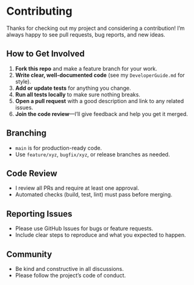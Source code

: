 # Contributing

Thanks for checking out my project and considering a contribution! I’m always happy to see pull requests, bug reports, and new ideas.

## How to Get Involved
1. **Fork this repo** and make a feature branch for your work.
2. **Write clear, well-documented code** (see my `DeveloperGuide.md` for style).
3. **Add or update tests** for anything you change.
4. **Run all tests locally** to make sure nothing breaks.
5. **Open a pull request** with a good description and link to any related issues.
6. **Join the code review**—I’ll give feedback and help you get it merged.

## Branching
- `main` is for production-ready code.
- Use `feature/xyz`, `bugfix/xyz`, or release branches as needed.

## Code Review
- I review all PRs and require at least one approval.
- Automated checks (build, test, lint) must pass before merging.

## Reporting Issues
- Please use GitHub Issues for bugs or feature requests.
- Include clear steps to reproduce and what you expected to happen.

## Community
- Be kind and constructive in all discussions.
- Please follow the project’s code of conduct.
